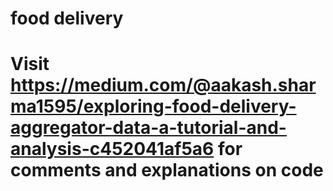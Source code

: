 # food delivery 

# Visit https://medium.com/@aakash.sharma1595/exploring-food-delivery-aggregator-data-a-tutorial-and-analysis-c452041af5a6 for comments and explanations on code
